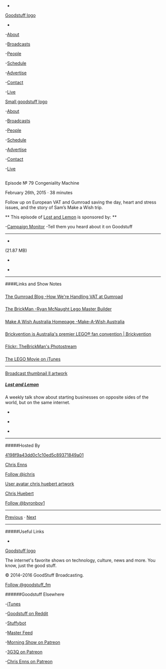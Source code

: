 

-
[Goodstuff logo](http://www.goodstuff.fm/)[](/assets/goodstuff_logo-17c1fe6f378352de5d7345f76152130b.svg)

-


-[About](/about)

-[Broadcasts](/broadcasts)

-[People](/people)

-[Schedule](/schedule)

-[Advertise](/advertise)

-[Contact](/contact)

-[Live](/live)


[Small goodstuff logo](http://www.goodstuff.fm/)[](/assets/small_goodstuff_logo-bf032e72b9ec41494f4d90905f1ad619.svg)


-[About](/about)

-[Broadcasts](/broadcasts)

-[People](/people)

-[Schedule](/schedule)

-[Advertise](/advertise)

-[Contact](/contact)

-[Live](/live)


##
Episode № 79
Congeniality Machine


February 26th, 2015
&middot;
38
minutes


Follow up on European VAT and Gumroad saving the day, heart and stress issues, and the story of Sam&rsquo;s Make a Wish trip.


**
This episode of
[Lost and Lemon](/ll)
is sponsored by:
**


-[Campaign Monitor](http://www.campaignmonitor.com/) -Tell them you heard about it on Goodstuff


------------------------------


-
[](http://podcasts-1.feedpress.co/10591/ll-79.mp3)(21.87 MB)

-
[](http://twitter.com/intent/tweet?text=Lost%20and%20Lemon%20%E2%84%96%2079%20on%20@goodstuff_fm%20-%20http://goodstuff.fm/ll/79)

-
[](http://www.facebook.com/sharer/sharer.php?u=http://goodstuff.fm/ll/79)


------------------------------


####Links and Show Notes

#####
[The Gumroad Blog -How We're Handling VAT at Gumroad](http://blog.gumroad.com/post/110080508463/vat)


#####
[The BrickMan -Ryan McNaught Lego Master Builder](http://www.thebrickman.com/)


#####
[Make A Wish Australia Homepage -Make-A-Wish Australia](http://www.makeawish.org.au/)


#####
[Brickvention is Australia's premier LEGO® fan convention | Brickvention](http://www.brickventures.org.au/)


#####
[Flickr: TheBrickMan's Photostream](https://www.flickr.com/photos/ryanmcnaught)


#####
[The LEGO Movie on iTunes](https://itunes.apple.com/ca/movie/the-lego-movie/id805178535?uo=4&at=10l4Ki)


------------------------------


[Broadcast thumbnail ll artwork](/ll)[](https://goodstuffs3.s3.amazonaws.com/uploads/broadcast/image/26/broadcast_thumbnail_ll_artwork.png)

##### [Lost and Lemon](/ll)


A weekly talk show about starting businesses on opposite sides of the world, but on the same internet.

-
[](https://itunes.apple.com/ca/podcast/lost-lemon-brothers-in-business/id467564174?mt=2)

-
[](http://feeds.goodstuff.fm/ll)

-
[](mailto:chris@goodstuff.fm?cc=sponsorship%40goodstuff.fm&subject=%5BGoodStuff%20FM%5D%20Sponsorship%20Inquiry%20for%20Lost%20and%20Lemon)


------------------------------


#####Hosted By


[4198f9a43dd0c1c10ed5c89371849a01](/people/chris-enns)[](http://gravatar.com/avatar/4198f9a43dd0c1c10ed5c89371849a01.png?s=300&r=pg)

[Chris Enns](/people/chris-enns)


[Follow @ichris](https://twitter.com/ichris)


[User avatar chris huebert artwork](/people/chris-huebert)[](https://goodstuffs3.s3.amazonaws.com/uploads/user/avatar/41/user_avatar_chris-huebert_artwork.png)

[Chris Huebert](/people/chris-huebert)


[Follow @byronboy1](https://twitter.com/byronboy1)


------------------------------


[Previous](/ll/78)
&middot;
[Next](/ll/80)


------------------------------


#####Useful Links

-
[](mailto:chris@goodstuff.fm?subject=%5BGoodstuff%20FM%5D%20Feedback%20for%20Lost%20and%20Lemon)


[Goodstuff logo](http://www.goodstuff.fm/)[](/assets/goodstuff_logo-17c1fe6f378352de5d7345f76152130b.svg)


The internet's favorite shows on technology, culture, news and more. You know, just the good stuff.


&copy; 2014&ndash;2016 GoodStuff Broadcasting.

[Follow @goodstuff_fm](https://twitter.com/goodstufffm)


######Goodstuff Elsewhere

-[iTunes](https://itunes.apple.com/us/artist/goodstuff-fm/id843385597?mt=2)

-[Goodstuff on Reddit](https://www.reddit.com/r/Goodstuff_fm/)

-[Stuffybot](http://stuffybot.goodstuff.fm)

-[Master Feed](/master/feed)

-[Morning Show on Patreon](https://www.patreon.com/morningshow)

-[3G3Q on Patreon](https://www.patreon.com/3g3q)

-[Chris Enns on Patreon](https://www.patreon.com/ichris)
